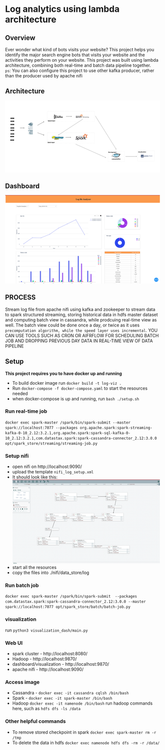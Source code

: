 # Log analytics using lambda architecture

## Overview
Ever wonder what kind of bots visits your website? This project helps you identify the major search engine bots that visits your website and the activities they perform on your website. This project was built using lambda architecture, combining both real-time and batch data pipeline together. \
`ps`: You can also configure this project to use other kafka producer, rather than the producer used by apache nifi  

## Architecture
<img src="resources/log_analytics.png">

## Dashboard
<img src="resources/visual.png">

## PROCESS
Stream log file from apache nifi  using kafka and zookeeper to  stream data to spark structured streaming, storing historical data in hdfs master dataset and computing batch view in cassandra, while prodcuing real-time view as well. The batch view could be done once a day, or twice as it uses  `precomputation algorithm, while the speed layer uses incremental`. YOU CAN USE TOOLS SUCH AS CRON OR  AIFRFLOW FOR SCHEDULING BATCH JOB AND DROPPING PREVIOUS DAY DATA IN REAL-TIME VIEW OF DATA PIPELINE

## Setup
**This project requires you to have docker up and running**
- To build docker image run `docker build -t log-viz .`
- Run `docker-compose -f docker-compose.yaml` to start the resources needed
- when docker-compose is up and running, run `bash ./setup.sh`

### Run real-time job 
`docker exec spark-master /spark/bin/spark-submit --master spark://localhost:7077 --packages org.apache.spark:spark-streaming-kafka-0-10_2.12:3.2.1,org.apache.spark:spark-sql-kafka-0-10_2.12:3.2.1,com.datastax.spark:spark-cassandra-connector_2.12:3.0.0 opt/spark_store/streaming/streaming-job.py`

### Setup nifi
- open nifi on http://localhost:9090/
- upload the template `nifi_log_setup.xml`
- It should look like this: <img src="resources/nifi_overview.png">
- start all the resources
- copy the files into ./nifi/data_store/log
### Run batch job
`docker exec spark-master /spark/bin/spark-submit  --packages com.datastax.spark:spark-cassandra-connector_2.12:3.0.0 --master spark://localhost:7077 opt/spark_store/batch/batch-job.py`

### visualization
run `python3 visualization_dash/main.py`
### Web UI
- spark cluster - http://localhost:8080/
- Hadoop - http://localhost:9870/
- dashboard/visualization - http://localhost:9870/
- apache nifi - http://localhost:9090/

### Access image
- Cassandra - `docker exec -it cassandra cqlsh /bin/bash`
- Spark - `docker exec -it spark-master /bin/bash`
- Hadoop `docker exec -it namenode /bin/bash` run hadoop commands here, such as `hdfs dfs -ls /data`

### Other helpful commands
- To remove stored checkpoint in spark `docker exec spark-master rm -r /tmp`
- To delete the data in hdfs `docker exec namenode hdfs dfs -rm -r /data/`
